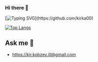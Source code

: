 ### Hi there 👋

[![Typing SVG](https://readme-typing-svg.herokuapp.com?color=%2336BCF7&lines=Hey,+I'm+Kirill,+Python+Developer.)](https://github.com/kirka00)

[![Top Langs](https://github-readme-stats.vercel.app/api/top-langs/?username=kirka00&theme=radical&title_color=blue)](https://github.com/kirka00)



## Ask me 💬 
- https://kir.kobzev.ill@gmail.com



